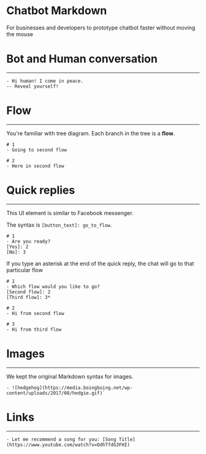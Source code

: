 # Chatbot Markdown

For businesses and developers to prototype chatbot faster without moving the mouse

# Bot and Human conversation
***
```
- Hi human! I come in peace.
-- Reveal yourself!
```

# Flow 
***
You're familiar with tree diagram. Each branch in the tree is a **flow**.

```
# 1
- Going to second flow

# 2
- Here in second flow
```

# Quick replies
***
This UI element is similar to Facebook messenger.

The syntax is `[button_text]: go_to_flow`.

```
# 1
- Are you ready?
[Yes]: 2
[No]: 3
```

If you type an asterisk at the end of the quick reply, the chat will go to that particular flow

```
# 1
- Which flow would you like to go?
[Second flow]: 2
[Third flow]: 3*

# 2
- Hi from second flow

# 3
- Hi from third flow
```

# Images
***
We kept the original Markdown syntax for images.

```
- ![hedgehog](https://media.boingboing.net/wp-content/uploads/2017/08/hedgie.gif)`
```

# Links
***

```
- Let me recommend a song for you: [Song Title] (https://www.youtube.com/watch?v=OdhTfdG3FHI)
```
